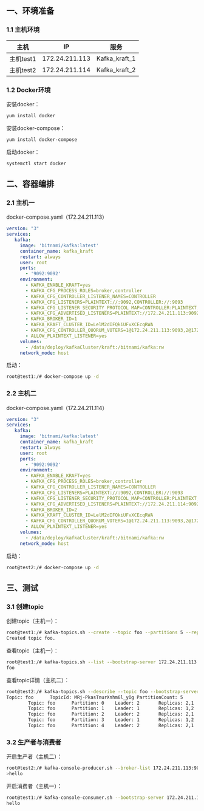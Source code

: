 ## 一、环境准备

### 1.1 主机环境

| 主机      | IP             | 服务          |
| --------- | -------------- | ------------- |
| 主机test1 | 172.24.211.113 | Kafka_kraft_1 |
| 主机test2 | 172.24.211.114 | Kafka_kraft_2 |

### 1.2 Docker环境

安装docker：

```bash
yum install docker
```

安装docker-compose：

```bash
yum install docker-compose
```

启动docker：

```bash
systemctl start docker
```

## 二、容器编排

### 2.1 主机一

docker-compose.yaml（172.24.211.113）

```yaml
version: "3"
services:
   kafka:
     image: 'bitnami/kafka:latest'
     container_name: kafka_kraft
     restart: always
     user: root
     ports:
       - '9092:9092'
     environment:
       - KAFKA_ENABLE_KRAFT=yes
       - KAFKA_CFG_PROCESS_ROLES=broker,controller
       - KAFKA_CFG_CONTROLLER_LISTENER_NAMES=CONTROLLER
       - KAFKA_CFG_LISTENERS=PLAINTEXT://:9092,CONTROLLER://:9093
       - KAFKA_CFG_LISTENER_SECURITY_PROTOCOL_MAP=CONTROLLER:PLAINTEXT,PLAINTEXT:PLAINTEXT
       - KAFKA_CFG_ADVERTISED_LISTENERS=PLAINTEXT://172.24.211.113:9092
       - KAFKA_BROKER_ID=1
       - KAFKA_KRAFT_CLUSTER_ID=LelM2dIFQkiUFvXCEcqRWA
       - KAFKA_CFG_CONTROLLER_QUORUM_VOTERS=1@172.24.211.113:9093,2@172.24.211.114:9093
       - ALLOW_PLAINTEXT_LISTENER=yes
     volumes:
       - /data/deploy/kafkaCluster/kraft:/bitnami/kafka:rw
     network_mode: host
```

启动：

```bash
root@test1:/# docker-compose up -d
```

### 2.2 主机二

docker-compose.yaml（172.24.211.114）

```yaml
version: "3"
services:
   kafka:
     image: 'bitnami/kafka:latest'
     container_name: kafka_kraft
     restart: always
     user: root
     ports:
       - '9092:9092'
     environment:
       - KAFKA_ENABLE_KRAFT=yes
       - KAFKA_CFG_PROCESS_ROLES=broker,controller
       - KAFKA_CFG_CONTROLLER_LISTENER_NAMES=CONTROLLER
       - KAFKA_CFG_LISTENERS=PLAINTEXT://:9092,CONTROLLER://:9093
       - KAFKA_CFG_LISTENER_SECURITY_PROTOCOL_MAP=CONTROLLER:PLAINTEXT,PLAINTEXT:PLAINTEXT
       - KAFKA_CFG_ADVERTISED_LISTENERS=PLAINTEXT://172.24.211.114:9092
       - KAFKA_BROKER_ID=2
       - KAFKA_KRAFT_CLUSTER_ID=LelM2dIFQkiUFvXCEcqRWA
       - KAFKA_CFG_CONTROLLER_QUORUM_VOTERS=1@172.24.211.113:9093,2@172.24.211.114:9093
       - ALLOW_PLAINTEXT_LISTENER=yes
     volumes:
       - /data/deploy/kafkaCluster/kraft:/bitnami/kafka:rw
     network_mode: host
```

启动：

```bash
root@test2:/# docker-compose up -d
```

## 三、测试

### 3.1 创建topic

创建topic（主机一）：

```bash
root@test1:/# kafka-topics.sh --create --topic foo --partitions 5 --replication-factor 2 --bootstrap-server 172.24.211.113:9092,172.24.211.114:9092
Created topic foo.
```

查看topic（主机一）：

```bash
root@test1:/# kafka-topics.sh --list --bootstrap-server 172.24.211.113:9092,172.24.211.114:9092
foo
```

查看topic详情（主机二）：

```bash
root@test2:/# kafka-topics.sh --describe --topic foo --bootstrap-server 172.24.211.113:9092,172.24.211.114:9092
Topic: foo      TopicId: MRj-PkasTnurXnhm6l_yOg PartitionCount: 5       ReplicationFactor: 2    Configs:
        Topic: foo      Partition: 0    Leader: 2       Replicas: 2,1   Isr: 2,1
        Topic: foo      Partition: 1    Leader: 1       Replicas: 1,2   Isr: 1,2
        Topic: foo      Partition: 2    Leader: 2       Replicas: 2,1   Isr: 2,1
        Topic: foo      Partition: 3    Leader: 1       Replicas: 1,2   Isr: 1,2
        Topic: foo      Partition: 4    Leader: 2       Replicas: 2,1   Isr: 2,1
```

### 3.2 生产者与消费者

开启生产者（主机二）：

```bash
root@test2:/# kafka-console-producer.sh --broker-list 172.24.211.113:9092,172.24.211.114:9092 --topic foo
>hello
```

开启消费者（主机一）：

```bash
root@test1:/# kafka-console-consumer.sh --bootstrap-server 172.24.211.113:9092,172.24.211.114:9092 --topic foo
hello
```

